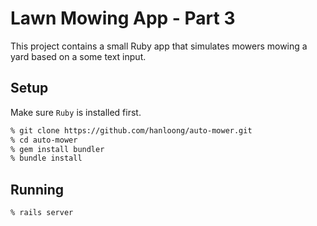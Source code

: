 # Lawn Mowing App - Part 3

This project contains a small Ruby app that simulates mowers mowing a yard based on a some text input.

## Setup

Make sure `Ruby` is installed first.

```bash
% git clone https://github.com/hanloong/auto-mower.git
% cd auto-mower
% gem install bundler
% bundle install
```

## Running

```bash
% rails server
```
